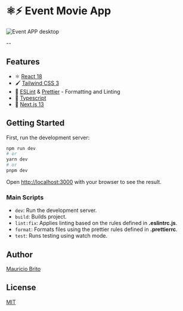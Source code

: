 # ⚛️⚡ Event Movie App

![Event APP desktop](https://drive.google.com/uc?id=1nHLy_ekPHagESJdypNlGZn5CxieZ__Ah)

--

## Features

- ⚛️ [React 18](https://reactjs.org/)
- 🖌️ [Tailwind CSS 3](https://tailwindcss.com/)
- 📐 [ESLint](https://eslint.org/) & [Prettier](https://prettier.io/) - Formatting and Linting
- 🌟 [Typescript](https://www.typescriptlang.org/)
- 🚀 [Next.js 13](https://beta.nextjs.org/)

## Getting Started

First, run the development server:

```bash
npm run dev
# or
yarn dev
# or
pnpm dev
```

Open [http://localhost:3000](http://localhost:3000) with your browser to see the result.

### Main Scripts

- `dev`: Run the development server.
- `build`: Builds project.
- `lint:fix`: Applies linting based on the rules defined in **.eslintrc.js**.
- `format`: Formats files using the prettier rules defined in **.prettierrc**.
- `test`: Runs testing using watch mode.

## Author

[Mauricio Brito](https://www.linkedin.com/in/mauricio-brito-62b0a6140/)

## License

[MIT](LICENSE)
